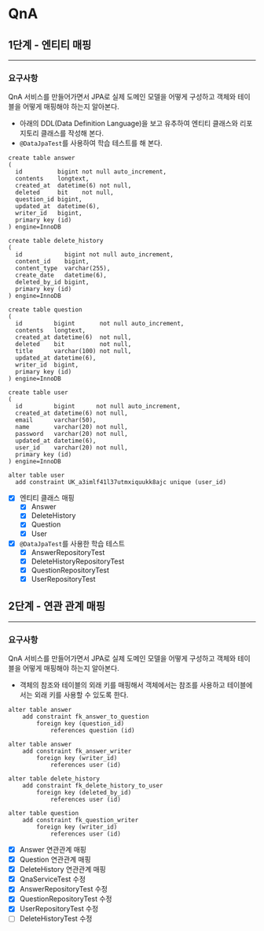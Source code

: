 # QnA
## 1단계 - 엔티티 매핑

---

### 요구사항
QnA 서비스를 만들어가면서 JPA로 실제 도메인 모델을 어떻게 구성하고 객체와 테이블을 어떻게 매핑해야 하는지 알아본다.
- 아래의 DDL(Data Definition Language)을 보고 유추하여 엔티티 클래스와 리포지토리 클래스를 작성해 본다.
- `@DataJpaTest`를 사용하여 학습 테스트를 해 본다.
```mysql
create table answer
(
  id          bigint not null auto_increment,
  contents    longtext,
  created_at  datetime(6) not null,
  deleted     bit    not null,
  question_id bigint,
  updated_at  datetime(6),
  writer_id   bigint,
  primary key (id)
) engine=InnoDB
```
```mysql
create table delete_history
(
  id            bigint not null auto_increment,
  content_id    bigint,
  content_type  varchar(255),
  create_date   datetime(6),
  deleted_by_id bigint,
  primary key (id)
) engine=InnoDB
```
```mysql
create table question
(
  id         bigint       not null auto_increment,
  contents   longtext,
  created_at datetime(6)  not null,
  deleted    bit          not null,
  title      varchar(100) not null,
  updated_at datetime(6),
  writer_id  bigint,
  primary key (id)
) engine=InnoDB
```
```mysql
create table user
(
  id         bigint      not null auto_increment,
  created_at datetime(6) not null,
  email      varchar(50),
  name       varchar(20) not null,
  password   varchar(20) not null,
  updated_at datetime(6),
  user_id    varchar(20) not null,
  primary key (id)
) engine=InnoDB

alter table user
  add constraint UK_a3imlf41l37utmxiquukk8ajc unique (user_id)
```

- [x] 엔티티 클래스 매핑
  - [x] Answer
  - [x] DeleteHistory
  - [x] Question
  - [x] User
- [x] `@DataJpaTest`를 사용한 학습 테스트
  - [x] AnswerRepositoryTest
  - [x] DeleteHistoryRepositoryTest
  - [x] QuestionRepositoryTest
  - [x] UserRepositoryTest

## 2단계 - 연관 관계 매핑

---

### 요구사항
QnA 서비스를 만들어가면서 JPA로 실제 도메인 모델을 어떻게 구성하고 객체와 테이블을 어떻게 매핑해야 하는지 알아본다.
- 객체의 참조와 테이블의 외래 키를 매핑해서 객체에서는 참조를 사용하고 테이블에서는 외래 키를 사용할 수 있도록 한다.

```mysql
alter table answer
    add constraint fk_answer_to_question
        foreign key (question_id)
            references question (id)
```
```mysql
alter table answer
    add constraint fk_answer_writer
        foreign key (writer_id)
            references user (id)
```
```mysql
alter table delete_history
    add constraint fk_delete_history_to_user
        foreign key (deleted_by_id)
            references user (id)
```
```mysql
alter table question
    add constraint fk_question_writer
        foreign key (writer_id)
            references user (id)
```

- [x] Answer 연관관계 매핑
- [x] Question 연관관계 매핑
- [x] DeleteHistory 연관관계 매핑
- [x] QnaServiceTest 수정
- [x] AnswerRepositoryTest 수정
- [x] QuestionRepositoryTest 수정
- [x] UserRepositoryTest 수정
- [ ] DeleteHistoryTest 수정

